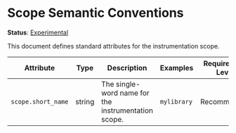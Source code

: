 # Scope Semantic Conventions

**Status**: [Experimental](../document-status.md)

This document defines standard attributes for the instrumentation scope.

<!-- semconv scope -->
| Attribute  | Type | Description  | Examples  | Requirement Level |
|---|---|---|---|---|
| `scope.short_name` | string | The single-word name for the instrumentation scope. | `mylibrary` | Recommended |
<!-- endsemconv -->
